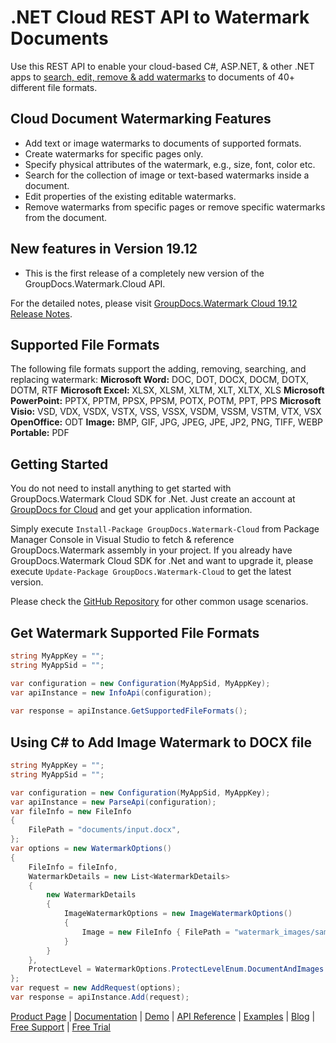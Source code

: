 # .NET Cloud REST API to Watermark Documents

Use this REST API to enable your cloud-based C#, ASP.NET, & other .NET apps to [search, edit, remove & add watermarks](https://products.groupdocs.cloud/watermark/net) to documents of 40+ different file formats.

## Cloud Document Watermarking Features

- Add text or image watermarks to documents of supported formats.
- Create watermarks for specific pages only.
- Specify physical attributes of the watermark, e.g., size, font, color etc.
- Search for the collection of image or text-based watermarks inside a document.
- Edit properties of the existing editable watermarks.
- Remove watermarks from specific pages or remove specific watermarks from the document.

## New features in Version 19.12

- This is the first release of a completely new version of the GroupDocs.Watermark.Cloud API.

For the detailed notes, please visit [GroupDocs.Watermark Cloud 19.12 Release Notes](https://wiki.groupdocs.cloud/watermarkcloud/release-notes/release-notes-2019/groupdocs-watermark-cloud-19-12/).

## Supported File Formats

The following file formats support the adding, removing, searching, and replacing watermark:
**Microsoft Word:** DOC, DOT, DOCX, DOCM, DOTX, DOTM, RTF
**Microsoft Excel:** XLSX, XLSM, XLTM, XLT, XLTX, XLS
**Microsoft PowerPoint:** PPTX, PPTM, PPSX, PPSM, POTX, POTM, PPT, PPS
**Microsoft Visio:** VSD, VDX, VSDX, VSTX, VSS, VSSX, VSDM, VSSM, VSTM, VTX, VSX
**OpenOffice:** ODT
**Image:** BMP, GIF, JPG, JPEG, JPE, JP2, PNG, TIFF, WEBP
**Portable:** PDF

## Getting Started

You do not need to install anything to get started with GroupDocs.Watermark Cloud SDK for .Net. Just create an account at [GroupDocs for Cloud](https://dashboard.groupdocs.cloud/#/apps) and get your application information.

Simply execute `Install-Package GroupDocs.Watermark-Cloud` from Package Manager Console in Visual Studio to fetch & reference GroupDocs.Watermark assembly in your project. If you already have GroupDocs.Watermark Cloud SDK for .Net and want to upgrade it, please execute `Update-Package GroupDocs.Watermark-Cloud` to get the latest version.

Please check the [GitHub Repository](https://github.com/groupdocs-watermark-cloud/groupdocs-watermark-cloud-dotnet) for other common usage scenarios.

## Get Watermark Supported File Formats

```csharp
string MyAppKey = "";
string MyAppSid = "";

var configuration = new Configuration(MyAppSid, MyAppKey);
var apiInstance = new InfoApi(configuration);
  
var response = apiInstance.GetSupportedFileFormats();
```

## Using C# to Add Image Watermark to DOCX file

```csharp
string MyAppKey = "";
string MyAppSid = "";

var configuration = new Configuration(MyAppSid, MyAppKey);
var apiInstance = new ParseApi(configuration);
var fileInfo = new FileInfo
{
    FilePath = "documents/input.docx",
};
var options = new WatermarkOptions()
{
    FileInfo = fileInfo,
    WatermarkDetails = new List<WatermarkDetails>
    {
        new WatermarkDetails
        {
            ImageWatermarkOptions = new ImageWatermarkOptions()
            {
                Image = new FileInfo { FilePath = "watermark_images/sample_watermark.png" }
            }
        }
    },
    ProtectLevel = WatermarkOptions.ProtectLevelEnum.DocumentAndImages
};
var request = new AddRequest(options);
var response = apiInstance.Add(request);
```

[Product Page](https://products.groupdocs.cloud/watermark/net) | [Documentation](https://wiki.groupdocs.cloud/watermarkcloud/) | [Demo](https://products.groupdocs.app/watermark/family) | [API Reference](https://apireference.groupdocs.cloud/watermark/) | [Examples](https://github.com/groupdocs-watermark-cloud/groupdocs-watermark-cloud-dotnet) | [Blog](https://blog.groupdocs.cloud/category/watermark/) | [Free Support](https://forum.groupdocs.cloud/c/watermark) | [Free Trial](https://dashboard.groupdocs.cloud/#/apps)
